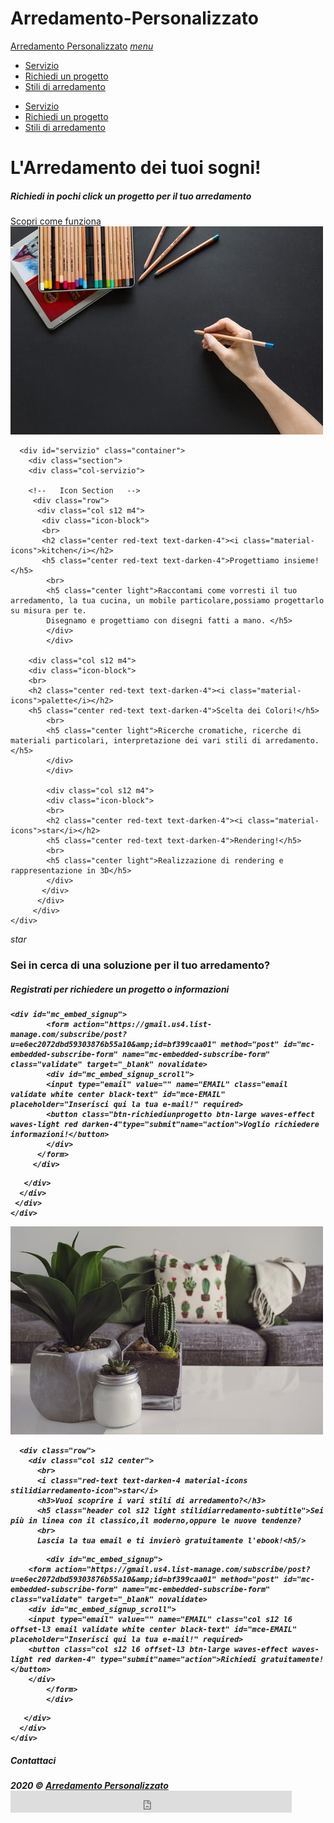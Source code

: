 # Arredamento-Personalizzato
<!DOCTYPE html>
<html lang="it">
<head>
<meta name="google-site-verification" content="zUDJHtlxVQItw9LezIcJAMIfgJr-hL-3gCAXWF1bh7U" />  
<!-- Global site tag (gtag.js) - Google Analytics -->
<script async src="https://www.googletagmanager.com/gtag/js?id=UA-87928043-2"></script>
<script>
  window.dataLayer = window.dataLayer || [];
  function gtag(){dataLayer.push(arguments);}
  gtag('js', new Date());

  gtag('config', 'UA-87928043-2');
</script>
<script id="Cookiebot" src="https://consent.cookiebot.com/uc.js" data-cbid="6264260f-eecf-4d02-a360-149b5da489a2" data-blockingmode="auto" type="text/javascript"></script>
  <meta http-equiv="Content-Type" content="text/html; charset=UTF-8"/>
  <meta name="viewport" content="width=device-width, initial-scale=1"/>
  <title>Arredamento Personalizzato | Arredamento dei tuoi sogni!</title>
  <meta name="description" content="Arredamento dei tuoi sogni. Arredamento personalizzato in base al tuo stile. Disegni fatti a mano, Rendering "/>

<!--FB Open graph-->
<meta property="og:"  content="http://arredamentopersonalizzato.net" /> 
<meta property="og:" content="Arredamento Personalizzato | Arredamento dei tuoi sogni!"/> 
<meta property="og:"content="https://arredamentopersonalizzato.net/arredamentopersonalizzato.png" /> 
<meta property="og:" content="Arredamento dei tuoi sogni. Arredamento personalizzato in base al tuo stile. Disegni fatti a mano, Rendering"/>

  <!-- CSS  -->
  <link href="https://fonts.googleapis.com/icon?family=Material+Icons" rel="stylesheet">
  <link href="css/materialize.css" type="text/css" rel="stylesheet" media="screen,projection"/>
  <link href="css/style.css" type="text/css" rel="stylesheet" media="screen,projection"/>

<!--Google Font-->
  <link href="https://fonts.googleapis.com/css?family=Handlee&display=swap" rel="stylesheet">

<!--Font Awesome-->
<script src="https://kit.fontawesome.com/951cfd1e46.js" crossorigin="anonymous"></script>
</head>

<body>


<!--Fixed Navbar-->
  <div class="navbar-fixed">
   <nav>
   <div class="nav-wrapper white">
   <a href="#" class="brand-logo">Arredamento Personalizzato</a> <a href="#" data-target="mobile-demo" class="sidenav-trigger"><i class="material-icons">menu</i></a>
   <ul class="right hide-on-med-and-down">
   <li><a href="#servizio">Servizio</a></li>
   <li><a href="#richiedi un progetto">Richiedi un progetto</a></li>
   <li><a href="#stili di arredamento">Stili di arredamento</a></li>
   </ul>
   <ul class="sidenav" id="mobile-demo">
   <li><a href="#servizio">Servizio</a></li>
   <li><a href="#richiedi un progetto">Richiedi un progetto</a></li>
   <li><a href="#stili di arredamento">Stili di arredamento</a></li>
   </ul>
   </div>
   </nav>
  </div>
        
<!--Intro-->
  <div id="index-banner" class="parallax-container">
    <div class="section-intro no-pad-bot">
      <div class="container">
        <h1 class="header center white-text text-white">L'Arredamento dei tuoi sogni!</h1>
        <div class="row center">
        <h5 class="header col s12 light">Richiedi in pochi click un progetto per il tuo arredamento</h5>
       	</div>
         <div class="row center">
          <a href="#servizio" id="download-button"
          class="off-set l3 btn-large waves-effect waves-light red darken-4">Scopri come funziona</a>
           </div>
          </div>
         </div>
    	<div class="parallax"><img src="background1.jpg" alt="Unsplashed background img 1"></div>
  	  </div>

<!--Servizio-->
	  <div id="servizio" class="container">
	    <div class="section">
	    <div class="col-servizio">

	   	<!--   Icon Section   -->
	     <div class="row">
	      <div class="col s12 m4">
	       <div class="icon-block">
	       <br>
	       <h2 class="center red-text text-darken-4"><i class="material-icons">kitchen</i></h2>
	       <h5 class="center red-text text-darken-4">Progettiamo insieme!</h5>
	       	<br>
	        <h5 class="center light">Raccontami come vorresti il tuo arredamento, la tua cucina, un mobile particolare,possiamo progettarlo su misura per te.
	        Disegnamo e progettiamo con disegni fatti a mano. </h5>
	        </div>
	        </div>

	    <div class="col s12 m4">
	    <div class="icon-block">
	    <br>	
	    <h2 class="center red-text text-darken-4"><i class="material-icons">palette</i></h2>
	    <h5 class="center red-text text-darken-4">Scelta dei Colori!</h5>
	    	<br>
	        <h5 class="center light">Ricerche cromatiche, ricerche di materiali particolari, interpretazione dei vari stili di arredamento.</h5>
	        </div>
	        </div>

	        <div class="col s12 m4">
	        <div class="icon-block">
	        <br>	
	        <h2 class="center red-text text-darken-4"><i class="material-icons">star</i></h2>
	        <h5 class="center red-text text-darken-4">Rendering!</h5>
	        <br>
	        <h5 class="center light">Realizzazione di rendering e rappresentazione in 3D</h5>
	        </div>
	       </div>
	      </div>
	     </div>
    </div>
  </div>

<!--Richiedi un progetto-->
  <div id="richiedi un progetto"class="parallax-container valign-wrapper">
    <div class="section-richiediunprogetto center no-pad-bot">
      <div class="container">
       <div class="row center">
       	<i class="red-text text-darken-4 material-icons richiediunprogetto-icon">star</i>
        <h3 class="col s12 light">Sei in cerca di  una soluzione per il tuo arredamento?</h3>
         <h5 class="header col s12 light">Registrati per richiedere un progetto o informazioni<h5/>
         <div class="row">
         <div class="input-field col s12 l6 offset-l3">
         	
<!---Begin Mailchimp Signup Form -->
	<div id="mc_embed_signup">
			<form action="https://gmail.us4.list-manage.com/subscribe/post?u=e6ec2072dbd59303876b55a10&amp;id=bf399caa01" method="post" id="mc-embedded-subscribe-form" name="mc-embedded-subscribe-form" class="validate" target="_blank" novalidate>
    		<div id="mc_embed_signup_scroll">
	  		<input type="email" value="" name="EMAIL" class="email validate white center black-text" id="mce-EMAIL" placeholder="Inserisci qui la tua e-mail!" required>
	  		<button class="btn-richiediunprogetto btn-large waves-effect waves-light red darken-4"type="submit"name="action">Voglio richiedere informazioni!</button>
      		</div>
		  </form>
		 </div>
<!--End mc_embed_signup-->

       </div>
      </div>	
     </div>
    </div>
   </div>
  <div class="parallax"><img src="background2.jpg" alt="Unsplashed background img 2"></div>
 </div>

<!--Stili di arredamento-->
  <div id="stili di arredamento" class="container">
    <div class="section-stilidiarredamento">

      <div class="row">
        <div class="col s12 center">
          <br>		
          <i class="red-text text-darken-4 material-icons stilidiarredamento-icon">star</i>
          <h3>Vuoi scoprire i vari stili di arredamento?</h3>
          <h5 class="header col s12 light stilidiarredamento-subtitle">Sei più in linea con il classico,il moderno,oppure le nuove tendenze? 
          <br>	
          Lascia la tua email e ti invierò gratuitamente l'ebook!<h5/>
<!---Begin Mail chimp signup form--->          
	    	<div id="mc_embed_signup">
        <form action="https://gmail.us4.list-manage.com/subscribe/post?u=e6ec2072dbd59303876b55a10&amp;id=bf399caa01" method="post" id="mc-embedded-subscribe-form" name="mc-embedded-subscribe-form" class="validate" target="_blank" novalidate>
        <div id="mc_embed_signup_scroll">
        <input type="email" value="" name="EMAIL" class="col s12 l6 offset-l3 email validate white center black-text" id="mce-EMAIL" placeholder="Inserisci qui la tua e-mail!" required>
        <button class="col s12 l6 offset-l3 btn-large waves-effect waves-light red darken-4" type="submit"name="action">Richiedi gratuitamente!</button>
       	</div>
		    </form>
		    </div>
<!--End mc_embed_signup-->     

       </div>
      </div>
    </div>
  </div>


 <!--Footer-->

  <footer class="page-footer">
    <div class="container">
      <div class="row">
        <div class="col l12 s12 center">
          <h5 class="white-text">Contattaci</h5>
          <a href="mailto:arredamentopersonalizzato21@gmail.com" class="social-icon"><i class="fas fa-envelope"></i><a/>
          <a href="https://www.facebook.com/Arredamento-Personalizzato-268991113483250/?modal=composer&notif_id=1576075045702027&notif_t=aymt_upsell_tip" target="_blanck" class="social-icon"><i class="fab fa-facebook-square"></i></a>	
        </div>
      </div>
    </div>
    <div class="footer-copywright">
      <div class="container">
      2020 &copy <a class="brown-text text-lighten-3" href="http://arredamentopersonalizzato.net" target="_blanck">Arredamento Personalizzato</a>
      </div>
    </div>
  
<div id="testo" style="display:none;">
<a href="javascript:mostra(1)">Mostra testo</a>
<a href="javascript:mostra(0)">Nascondi testo</a><script id="CookieDeclaration" a href src="https://consent.cookiebot.com/6264260f-eecf-4d02-a360-149b5da489a2/cd.js?" type="text/javascript" async></script>"
  <script src="https://code.jquery.com/jquery-2.1.1.min.js"></script>
  <script src="js/materialize.js"></script>
  <script src="js/init.js"></script>
 <script language="text/javascript">
<!--
function mostra(par)
{
	var stato = par?"block":"none";
	document.getElementById("testo").style.display=stato;
}
//-->
</script> 
</div>

<iframe src="https://www.facebook.com/plugins/like.php?href=https%3A%2F%2Farredamentopersonalizzato.net&width=450&layout=standard&action=like&size=small&share=true&height=35&appId" width="450" height="35" style="border:#2a2d34;overflow:hidden" scrolling="no" frameborder="0" allowTransparency="true" allow="encrypted-media" text = white></iframe>

   </body>
</html>

